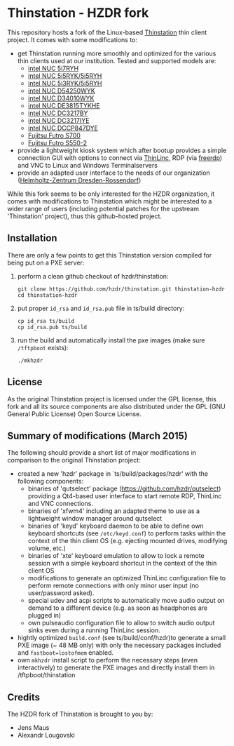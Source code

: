 # Thinstation - HZDR fork

This repository hosts a fork of the Linux-based [Thinstation](http://github.com/Thinstation/thinstation) thin client project. It comes with some modifications to:

* get Thinstation running more smoothly and optimized for the various thin clients used at our institution. Tested and supported models are:
  * [intel NUC 5i7RYH](http://www.intel.com/content/www/eu/en/nuc/nuc-kit-nuc5i7ryk.html)
  * [intel NUC 5i5RYK/5i5RYH](http://www.intel.com/content/www/eu/en/nuc/nuc-kit-nuc5i5ryk.html)
  * [intel NUC 5i3RYK/5i5RYH](http://www.intel.com/content/www/eu/en/nuc/nuc-kit-nuc5i3ryk.html)
  * [intel NUC D54250WYK](http://www.intel.eu/content/www/eu/en/nuc/nuc-kit-d54250wyk.html)
  * [intel NUC D34010WYK](http://www.intel.eu/content/www/eu/en/nuc/nuc-kit-d34010wyk.html)
  * [intel NUC DE3815TYKHE](http://www.intel.com/content/www/us/en/nuc/nuc-kit-de3815tykhe.html)
  * [intel NUC DC3217BY](http://www.intel.eu/content/www/eu/en/motherboards/desktop-motherboards/desktop-kit-dc3217by.html)
  * [intel NUC DC3217IYE](http://www.intel.eu/content/www/eu/en/motherboards/desktop-motherboards/desktop-kit-dc3217iye.html)
  * [intel NUC DCCP847DYE](http://www.intel.com/content/www/us/en/nuc/nuc-kit-dccp847dye.html)
  * [Fujitsu Futro S700](http://www.fujitsu.com/de/products/computing/pc/thin-clients/FUTRO-S700/)
  * [Fujitsu Futro S550-2](http://globalsp.ts.fujitsu.com/dmsp/Publications/public/ds-FUTRO-S550-2.pdf)
* provide a lightweight kiosk system which after bootup provides a simple connection GUI with options to connect via [ThinLinc](http://www.cendio.se/), RDP (via [freerdp](http://www.freerdp.com)) and VNC to Linux and Windows Terminalservers
* provide an adapted user interface to the needs of our organization ([Helmholtz-Zentrum Dresden-Rossendorf](http://www.hzdr.de/))

While this fork seems to be only interested for the HZDR organization, it comes with modifications to Thinstation which might be interested to a wider range of users (including potential patches for the upstream 'Thinstation' project), thus this github-hosted project.

## Installation
There are only a few points to get this Thinstation version compiled for being put on a PXE server:

1. perform a clean github checkout of hzdr/thinstation:

   ```
   git clone https://github.com/hzdr/thinstation.git thinstation-hzdr
   cd thinstation-hzdr
   ```

2. put proper `id_rsa` and `id_rsa.pub` file in ts/build directory:

   ```
   cp id_rsa ts/build
   cp id_rsa.pub ts/build
   ```

3. run the build and automatically install the pxe images (make sure `/tftpboot` exists):

   ```
   ./mkhzdr
   ``` 

## License
As the original Thinstation project is licensed under the GPL license, this fork and all its source components are also distributed under the GPL (GNU General Public License) Open Source License.

## Summary of modifications (March 2015)
The following should provide a short list of major modifications in comparison to the original Thinstation project:

* created a new 'hzdr' package in `ts/build/packages/hzdr' with the following components:
  * binaries of 'qutselect' package (https://github.com/hzdr/qutselect) providing a Qt4-based user interface to start remote RDP, ThinLinc and VNC connections.
  * binaries of 'xfwm4' including an adapted theme to use as a lightweight window manager around qutselect
  * binaries of 'keyd' keyboard daemon to be able to define own keyboard shortcuts (see `/etc/keyd.conf`) to perform tasks within the context of the thin client OS (e.g. ejecting mounted drives, modifying volume, etc.)
  * binaries of 'xte' keyboard emulation to allow to lock a remote session with a simple keyboard shortcut in the context of the thin client OS
  * modifications to generate an optimized ThinLinc configuration file to perform remote connections with only minor user input (no user/password asked).
  * special udev and acpi scripts to automatically move audio output on demand to a different device (e.g. as soon as headphones are plugged in)
  * own pulseaudio configuration file to allow to switch audio output sinks even during a running ThinLinc session.
* hightly optimized `build.conf` (see ts/build/conf/hzdr)to generate a small PXE image (~ 48 MB only) with only the necessary packages included and `fastboot=lostofmem` enabled.
* own `mkhzdr` install script to perform the necessary steps (even interactively) to generate the PXE images and directly install them in /tftpboot/thinstation

## Credits
The HZDR fork of Thinstation is brought to you by:

* Jens Maus
* Alexandr Lougovski
